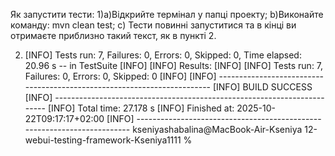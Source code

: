 Як запустити тести:
1)a)Відкрийте термінал у папці проекту;
b)Виконайте команду: mvn clean test;
c) Тести повинні запуститися та в кінці ви отримаєте приблизно такий текст, як в пункті 2.



2) [INFO] Tests run: 7, Failures: 0, Errors: 0, Skipped: 0, Time elapsed: 20.96 s -- in TestSuite
   [INFO]
   [INFO] Results:
   [INFO]
   [INFO] Tests run: 7, Failures: 0, Errors: 0, Skipped: 0
   [INFO]
   [INFO] ------------------------------------------------------------------------
   [INFO] BUILD SUCCESS
   [INFO] ------------------------------------------------------------------------
   [INFO] Total time:  27.178 s
   [INFO] Finished at: 2025-10-22T09:17:17+02:00
   [INFO] ------------------------------------------------------------------------
   kseniyashabalina@MacBook-Air-Kseniya 12-webui-testing-framework-Kseniya1111 % 
